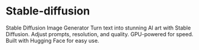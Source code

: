 # Stable-diffusion
Stable Diffusion Image Generator  Turn text into stunning AI art with Stable Diffusion. Adjust prompts, resolution, and quality. GPU-powered for speed. Built with Hugging Face for easy use.
